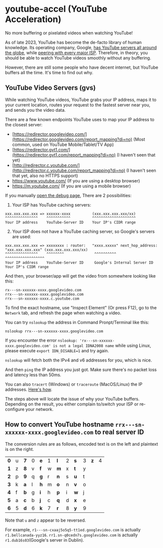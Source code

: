 # youtube-accel (YouTube Acceleration)

No more buffering or pixelated videos when watching YouTube!

As of late 2023, YouTube has become the de-facto library of human knowledge. Its operating company, Google, [has YouTube servers all around the globe](https://www.google.com/get/videoqualityreport/#how_video_gets_to_you), while [peering with every major ISP](https://peering.google.com/). Therefore, in theory, you should be able to watch YouTube videos smoothly without any buffering.

However, there are still some people who have decent internet, but YouTube buffers all the time. It's time to find out why.

## YouTube Video Servers (gvs)

While watching YouTube videos, YouTube grabs your IP address, maps it to your current location, routes your request to the fastest server near you, and sends you the video data.

There are a few known endpoints YouTube uses to map your IP address to the closest server:

- [https://redirector.googlevideo.com/](https://redirector.googlevideo.com/report_mapping?di=no) (Most common, used on YouTube Mobile/Tablet/TV App)
- [https://redirector.gvt1.com/](https://redirector.gvt1.com/report_mapping?di=no) (I haven't seen that yet)
- [http://redirector.c.youtube.com/](http://redirector.c.youtube.com/report_mapping?di=no) (I haven't seen that yet, also no HTTPS support)
- https://www.youtube.com/ (If you are using a desktop browser)
- https://m.youtube.com/ (If you are using a mobile browser)

If you manually [open the debug page](https://redirector.googlevideo.com/report_mapping?di=no "YouTube Report Mapping"), There are 2 possibilities:

1. Your ISP has YouTube caching servers:

```
xxx.xxx.xxx.xxx => xxxxxx-xxxx          (xxx.xxx.xxx.xxx/xx)
^^^^^^^^^^^^^^^    ^^^^^^^^^^^          ^^^^^^^^^^^^^^^^^^^^
Your IP address    YouTube-Server ID    Your IP's CIDR range
```

2. Your ISP does not have a YouTube caching server, so Google's servers are used:

```
xxx.xxx.xxx.xxx => xxxxxxxx : router:   "xxxx.xxxxx" next_hop_address: "xxx.xxx.xxx.xxx" (xxx.xxx.xxx.xxx/xx)
^^^^^^^^^^^^^^^    ^^^^^^^^              ^^^^^^^^^^                                       ^^^^^^^^^^^^^^^^^^
Your IP address    YouTube-Server ID     Google's Internal Server ID                      Your IP's CIDR range
```

And then, your browser/app will get the video from somewhere looking like this:

```
rx---sn-xxxxxx-xxxx.googlevideo.com
rrx---sn-xxxxxx-xxxx.googlevideo.com
rrx---sn-xxxxxx-xxxx.c.youtube.com
```

To find the exact hostname, use "Inspect Element" (Or press F12), go to the `Network` tab, and refresh the page when watching a video.

You can try `nslookup` the address in Command Pronpt/Terminal like this:

```
nslookup rrx---sn-xxxxxx-xxxx.googlevideo.com
```

If you encounter the error `nslookup: 'rx---sn-xxxxxx-xxxx.googlevideo.com' is not a legal IDNA2008 name` while using Linux, please execute `export IDN_DISABLE=1` and try again.

`nslookup` will fetch both the IPv4 and v6 addresses for you, which is nice.

And then `ping` the IP address you just got. Make sure there's no packet loss and latency less than 50ms.

You can also `tracert` (Windows) or `traceroute` (MacOS/Linux) the IP addresses. [Here's how](traceroute.md).

The steps above will locate the issue of why your YouTube buffers. Depending on the result, you either complain to/switch your ISP or re-configure your network.

## How to convert YouTube hostname `rrx---sn-xxxxxx-xxxx.googlevideo.com` to real server ID

The conversion rules are as follows, encoded text is on the left and plaintext is on the right.

|       |   |       |   |       |   |       |   |       |   |       |   |
|-------|---|-------|---|-------|---|-------|---|-------|---|-------|---|
| **0** | u | **7** | 0 | **e** | 1 | **l** | 2 | **s** | 3 | **z** | 4 |
| **1** | z | **8** | v | **f** | w | **m** | x | **t** | y |       |   |
| **2** | p | **9** | q | **g** | r | **n** | s | **u** | t |       |   |
| **3** | k | **a** | l | **h** | m | **o** | n | **v** | o |       |   |
| **4** | f | **b** | g | **i** | h | **p** | i | **w** | j |       |   |
| **5** | a | **c** | b | **j** | c | **q** | d | **x** | e |       |   |
| **6** | 5 | **d** | 6 | **k** | 7 | **r** | 8 | **y** | 9 |       |   |

Note that `u` and `z` appear to be reversed.

For example, `r1---sn-cxaaj5o5q5-tt1ed.googlevideo.com` is actually `r1.bellcanada-yyz16`.
`rr1.sn-q0cedn7s.googlevideo.com` is actually `r1.dub16s03`(Google's server in Dublin).

